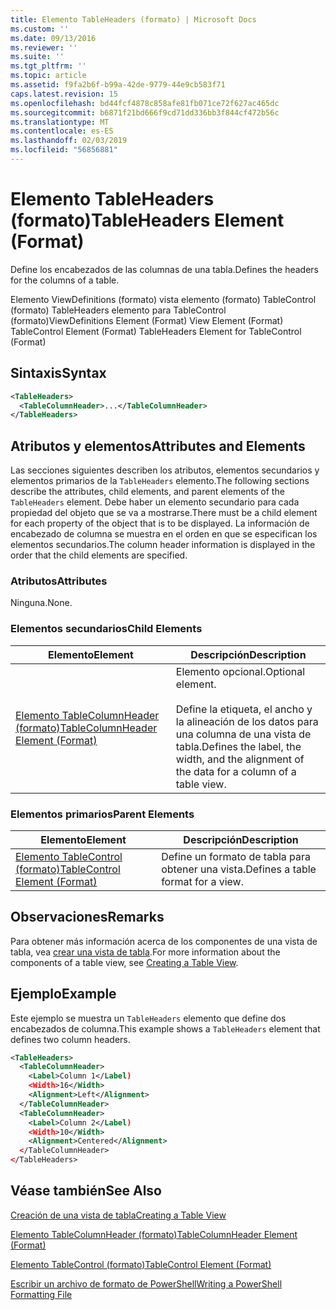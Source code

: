 ```yaml
---
title: Elemento TableHeaders (formato) | Microsoft Docs
ms.custom: ''
ms.date: 09/13/2016
ms.reviewer: ''
ms.suite: ''
ms.tgt_pltfrm: ''
ms.topic: article
ms.assetid: f9fa2b6f-b99a-42de-9779-44e9cb583f71
caps.latest.revision: 15
ms.openlocfilehash: bd44fcf4878c858afe81fb071ce72f627ac465dc
ms.sourcegitcommit: b6871f21bd666f9cd71dd336bb3f844cf472b56c
ms.translationtype: MT
ms.contentlocale: es-ES
ms.lasthandoff: 02/03/2019
ms.locfileid: "56856881"
---
```

# <a name="tableheaders-element-format"></a><span data-ttu-id="e64ff-102">Elemento TableHeaders (formato)</span><span class="sxs-lookup"><span data-stu-id="e64ff-102">TableHeaders Element (Format)</span></span>

<span data-ttu-id="e64ff-103">Define los encabezados de las columnas de una tabla.</span><span class="sxs-lookup"><span data-stu-id="e64ff-103">Defines the headers for the columns of a table.</span></span>

<span data-ttu-id="e64ff-104">Elemento ViewDefinitions (formato) vista elemento (formato) TableControl (formato) TableHeaders elemento para TableControl (formato)</span><span class="sxs-lookup"><span data-stu-id="e64ff-104">ViewDefinitions Element (Format) View Element (Format) TableControl Element (Format) TableHeaders Element for TableControl (Format)</span></span>

## <a name="syntax"></a><span data-ttu-id="e64ff-105">Sintaxis</span><span class="sxs-lookup"><span data-stu-id="e64ff-105">Syntax</span></span>

```xml
<TableHeaders>
  <TableColumnHeader>...</TableColumnHeader>
</TableHeaders>

```

## <a name="attributes-and-elements"></a><span data-ttu-id="e64ff-106">Atributos y elementos</span><span class="sxs-lookup"><span data-stu-id="e64ff-106">Attributes and Elements</span></span>

<span data-ttu-id="e64ff-107">Las secciones siguientes describen los atributos, elementos secundarios y elementos primarios de la `TableHeaders` elemento.</span><span class="sxs-lookup"><span data-stu-id="e64ff-107">The following sections describe the attributes, child elements, and parent elements of the `TableHeaders` element.</span></span> <span data-ttu-id="e64ff-108">Debe haber un elemento secundario para cada propiedad del objeto que se va a mostrarse.</span><span class="sxs-lookup"><span data-stu-id="e64ff-108">There must be a child element for each property of the object that is to be displayed.</span></span> <span data-ttu-id="e64ff-109">La información de encabezado de columna se muestra en el orden en que se especifican los elementos secundarios.</span><span class="sxs-lookup"><span data-stu-id="e64ff-109">The column header information is displayed in the order that the child elements are specified.</span></span>

### <a name="attributes"></a><span data-ttu-id="e64ff-110">Atributos</span><span class="sxs-lookup"><span data-stu-id="e64ff-110">Attributes</span></span>

<span data-ttu-id="e64ff-111">Ninguna.</span><span class="sxs-lookup"><span data-stu-id="e64ff-111">None.</span></span>

### <a name="child-elements"></a><span data-ttu-id="e64ff-112">Elementos secundarios</span><span class="sxs-lookup"><span data-stu-id="e64ff-112">Child Elements</span></span>

|<span data-ttu-id="e64ff-113">Elemento</span><span class="sxs-lookup"><span data-stu-id="e64ff-113">Element</span></span>|<span data-ttu-id="e64ff-114">Descripción</span><span class="sxs-lookup"><span data-stu-id="e64ff-114">Description</span></span>|
|-------------|-----------------|
|[<span data-ttu-id="e64ff-115">Elemento TableColumnHeader (formato)</span><span class="sxs-lookup"><span data-stu-id="e64ff-115">TableColumnHeader Element (Format)</span></span>](./tablecolumnheader-element-format.md)|<span data-ttu-id="e64ff-116">Elemento opcional.</span><span class="sxs-lookup"><span data-stu-id="e64ff-116">Optional element.</span></span><br /><br /> <span data-ttu-id="e64ff-117">Define la etiqueta, el ancho y la alineación de los datos para una columna de una vista de tabla.</span><span class="sxs-lookup"><span data-stu-id="e64ff-117">Defines the label, the width, and the alignment of the data for a column of a table view.</span></span>|

### <a name="parent-elements"></a><span data-ttu-id="e64ff-118">Elementos primarios</span><span class="sxs-lookup"><span data-stu-id="e64ff-118">Parent Elements</span></span>

|<span data-ttu-id="e64ff-119">Elemento</span><span class="sxs-lookup"><span data-stu-id="e64ff-119">Element</span></span>|<span data-ttu-id="e64ff-120">Descripción</span><span class="sxs-lookup"><span data-stu-id="e64ff-120">Description</span></span>|
|-------------|-----------------|
|[<span data-ttu-id="e64ff-121">Elemento TableControl (formato)</span><span class="sxs-lookup"><span data-stu-id="e64ff-121">TableControl Element (Format)</span></span>](./tablecontrol-element-format.md)|<span data-ttu-id="e64ff-122">Define un formato de tabla para obtener una vista.</span><span class="sxs-lookup"><span data-stu-id="e64ff-122">Defines a table format for a view.</span></span>|

## <a name="remarks"></a><span data-ttu-id="e64ff-123">Observaciones</span><span class="sxs-lookup"><span data-stu-id="e64ff-123">Remarks</span></span>

<span data-ttu-id="e64ff-124">Para obtener más información acerca de los componentes de una vista de tabla, vea [crear una vista de tabla](./creating-a-table-view.md).</span><span class="sxs-lookup"><span data-stu-id="e64ff-124">For more information about the components of a table view, see [Creating a Table View](./creating-a-table-view.md).</span></span>

## <a name="example"></a><span data-ttu-id="e64ff-125">Ejemplo</span><span class="sxs-lookup"><span data-stu-id="e64ff-125">Example</span></span>

<span data-ttu-id="e64ff-126">Este ejemplo se muestra un `TableHeaders` elemento que define dos encabezados de columna.</span><span class="sxs-lookup"><span data-stu-id="e64ff-126">This example shows a `TableHeaders` element that defines two column headers.</span></span>

```xml
<TableHeaders>
  <TableColumnHeader>
    <Label>Column 1</Label)
    <Width>16</Width>
    <Alignment>Left</Alignment>
  </TableColumnHeader>
  <TableColumnHeader>
    <Label>Column 2</Label)
    <Width>10</Width>
    <Alignment>Centered</Alignment>
  </TableColumnHeader>
</TableHeaders>
```

## <a name="see-also"></a><span data-ttu-id="e64ff-127">Véase también</span><span class="sxs-lookup"><span data-stu-id="e64ff-127">See Also</span></span>

[<span data-ttu-id="e64ff-128">Creación de una vista de tabla</span><span class="sxs-lookup"><span data-stu-id="e64ff-128">Creating a Table View</span></span>](./creating-a-table-view.md)

[<span data-ttu-id="e64ff-129">Elemento TableColumnHeader (formato)</span><span class="sxs-lookup"><span data-stu-id="e64ff-129">TableColumnHeader Element (Format)</span></span>](./tablecolumnheader-element-format.md)

[<span data-ttu-id="e64ff-130">Elemento TableControl (formato)</span><span class="sxs-lookup"><span data-stu-id="e64ff-130">TableControl Element (Format)</span></span>](./tablecontrol-element-format.md)

[<span data-ttu-id="e64ff-131">Escribir un archivo de formato de PowerShell</span><span class="sxs-lookup"><span data-stu-id="e64ff-131">Writing a PowerShell Formatting File</span></span>](./writing-a-powershell-formatting-file.md)
